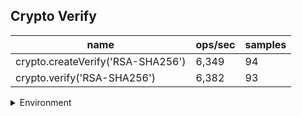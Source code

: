 ## Crypto Verify

|name|ops/sec|samples|
|-|-|-|
|crypto.createVerify('RSA-SHA256')|6,349|94|
|crypto.verify('RSA-SHA256')|6,382|93|


<details>
<summary>Environment</summary>

* __Machine:__ linux x64 | 4 vCPUs | 15.6GB Mem
* __Run:__ Sun Mar 10 2024 15:42:01 GMT+0000 (Coordinated Universal Time)
</details>

<!--
{"environment":{"platform":"linux","arch":"x64","cpus":4,"totalMemory":15.606487274169922},"benchmarks":[{"name":"crypto.createVerify('RSA-SHA256')","opsSec":6349.112195076472,"samples":4},{"name":"crypto.verify('RSA-SHA256')","opsSec":6382.07342586019,"samples":6}]}-->

